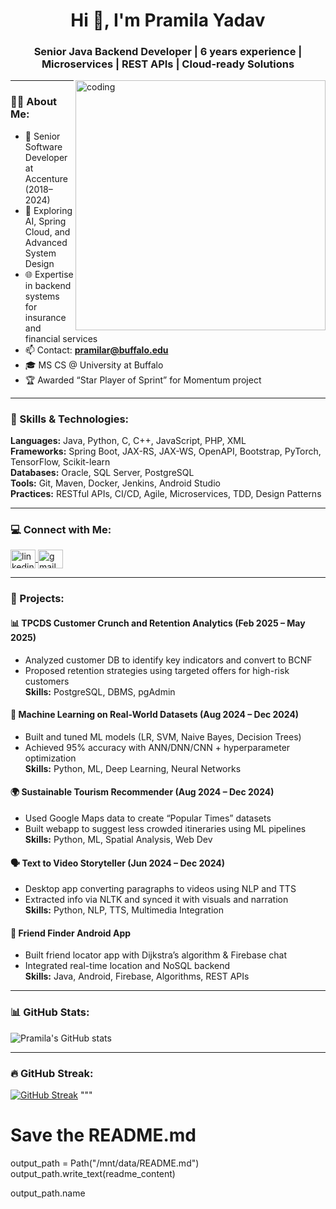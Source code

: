 <h1 align="center">Hi 👋, I'm Pramila Yadav</h1>
<h3 align="center">Senior Java Backend Developer | 6 years experience | Microservices | REST APIs | Cloud-ready Solutions</h3>

<img align="right" alt="coding" width="400" src="https://user-images.githubusercontent.com/55389276/140866485-8fb1c876-9a8f-4d6a-98dc-08c4981eaf70.gif">

---

### 💁‍♀️ About Me:
- 💼 Senior Software Developer at Accenture (2018–2024)
- 🧠 Exploring AI, Spring Cloud, and Advanced System Design
- 🌐 Expertise in backend systems for insurance and financial services
- 📫 Contact: **pramilar@buffalo.edu**
- 🎓 MS CS @ University at Buffalo
- 🏆 Awarded “Star Player of Sprint” for Momentum project

---

### 🔧 Skills & Technologies:
**Languages:** Java, Python, C, C++, JavaScript, PHP, XML  
**Frameworks:** Spring Boot, JAX-RS, JAX-WS, OpenAPI, Bootstrap, PyTorch, TensorFlow, Scikit-learn  
**Databases:** Oracle, SQL Server, PostgreSQL  
**Tools:** Git, Maven, Docker, Jenkins, Android Studio  
**Practices:** RESTful APIs, CI/CD, Agile, Microservices, TDD, Design Patterns  

---

### 💻 Connect with Me:
<p align="left">
  <a href="https://www.linkedin.com/in/pramilayadav-973697/" target="blank">
    <img align="center" src="https://raw.githubusercontent.com/rahuldkjain/github-profile-readme-generator/master/src/images/icons/Social/linked-in-alt.svg" alt="linkedin" height="30" width="40" />
  </a>
  <a href="mailto:pramilar@buffalo.edu">
    <img align="center" src="https://cdn-icons-png.flaticon.com/512/732/732200.png" alt="gmail" height="30" width="40" />
  </a>
</p>

---

### 🧠 Projects:

#### 📊 TPCDS Customer Crunch and Retention Analytics (Feb 2025 – May 2025)
- Analyzed customer DB to identify key indicators and convert to BCNF
- Proposed retention strategies using targeted offers for high-risk customers  
**Skills:** PostgreSQL, DBMS, pgAdmin

#### 🤖 Machine Learning on Real-World Datasets (Aug 2024 – Dec 2024)
- Built and tuned ML models (LR, SVM, Naive Bayes, Decision Trees)
- Achieved 95% accuracy with ANN/DNN/CNN + hyperparameter optimization  
**Skills:** Python, ML, Deep Learning, Neural Networks

#### 🌍 Sustainable Tourism Recommender (Aug 2024 – Dec 2024)
- Used Google Maps data to create “Popular Times” datasets
- Built webapp to suggest less crowded itineraries using ML pipelines  
**Skills:** Python, ML, Spatial Analysis, Web Dev

#### 🗣️ Text to Video Storyteller (Jun 2024 – Dec 2024)
- Desktop app converting paragraphs to videos using NLP and TTS
- Extracted info via NLTK and synced it with visuals and narration  
**Skills:** Python, NLP, TTS, Multimedia Integration

#### 📱 Friend Finder Android App
- Built friend locator app with Dijkstra’s algorithm & Firebase chat
- Integrated real-time location and NoSQL backend  
**Skills:** Java, Android, Firebase, Algorithms, REST APIs

---

### 📊 GitHub Stats:
<p align="left">
  <img src="https://github-readme-stats.vercel.app/api?username=pramila-yadav&show_icons=true&theme=tokyonight" alt="Pramila's GitHub stats"/>
</p>

---

### 🔥 GitHub Streak:
[![GitHub Streak](http://github-readme-streak-stats.herokuapp.com?user=pramila-yadav&theme=dark)](https://git.io/streak-stats)
"""

# Save the README.md
output_path = Path("/mnt/data/README.md")
output_path.write_text(readme_content)

output_path.name
